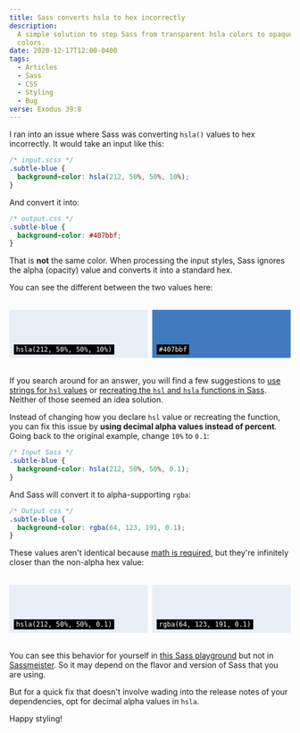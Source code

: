 ```yaml
---
title: Sass converts hsla to hex incorrectly
description:
  A simple solution to stop Sass from transparent hsla colors to opaque hex
  colors.
date: 2020-12-17T12:00-0400
tags:
  - Articles
  - Sass
  - CSS
  - Styling
  - Bug
verse: Exodus 39:8
---
```


I ran into an issue where Sass was converting `hsla()` values to hex
incorrectly. It would take an input like this:

```css
/* input.scss */
.subtle-blue {
  background-color: hsla(212, 50%, 50%, 10%);
}
```

And convert it into:

```css
/* output.css */
.subtle-blue {
  background-color: #407bbf;
}
```

That is **not** the same color. When processing the input styles, Sass ignores
the alpha (opacity) value and converts it into a standard hex.

You can see the different between the two values here:

<style>
.exs {
    display: grid;
    gap: 0.5rem;
    grid-template-columns: repeat(2, 1fr);
    margin: 2rem 0;
}
.ex {
    padding: 4rem 0.5rem 0.5rem;
}
.ex code {
    background-color: black !important;
    color: white !important;
    padding: 2px 4px;
}
</style>

<div class="exs">
    <div class="ex" style="background-color:hsla(212, 50%, 50%, 10%)">
        <code>hsla(212, 50%, 50%, 10%)</code>
    </div>
    <div class="ex" style="background-color:#407bbf;">
        <code>#407bbf</code>
    </div>
</div>

If you search around for an answer, you will find a few suggestions to
[use strings for `hsl` values](https://github.com/sass/sass/issues/469#issuecomment-461675216)
or
[recreating the `hsl` and `hsla` functions in Sass](https://github.com/sass/sass/issues/469#issuecomment-77290544).
Neither of those seemed an idea solution.

Instead of changing how you declare `hsl` value or recreating the function, you
can fix this issue by **using decimal alpha values instead of percent**. Going
back to the original example, change `10%` to `0.1`:

<!-- ```css/2 -->

```css
/* Input Sass */
.subtle-blue {
  background-color: hsla(212, 50%, 50%, 0.1);
}
```

And Sass will convert it to alpha-supporting `rgba`:

<!-- ```css/2 -->

```css
/* Output css */
.subtle-blue {
  background-color: rgba(64, 123, 191, 0.1);
}
```

These values aren't identical because
[math is required](https://stackoverflow.com/questions/31613667/hsl-to-rgb-conversion-math),
but they're infinitely closer than the non-alpha hex value:

<div class="exs">
    <div class="ex" style="background-color:hsla(212, 50%, 50%, 0.1)">
        <code>hsla(212, 50%, 50%, 0.1)</code>
    </div>
    <div class="ex" style="background-color:rgba(64, 123, 191, 0.1);">
        <code>rgba(64, 123, 191, 0.1)</code>
    </div>
</div>

You can see this behavior for yourself in
[this Sass playground](https://sass.js.org/) but not in
[Sassmeister](https://www.sassmeister.com/). So it may depend on the flavor and
version of Sass that you are using.

But for a quick fix that doesn't involve wading into the release notes of your
dependencies, opt for decimal alpha values in `hsla`.

Happy styling!
